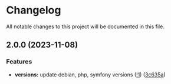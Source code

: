 # Changelog

All notable changes to this project will be documented in this file.

## 2.0.0 (2023-11-08)

### Features

* **versions:** update debian, php, symfony versions ([!1](https://github.com/le-phare/import-bundle/pull/1)) ([3c635a](https://github.com/le-phare/import-bundle/commit/3c635aae84bbc2797710a3f387b7b75cef3667ff))
